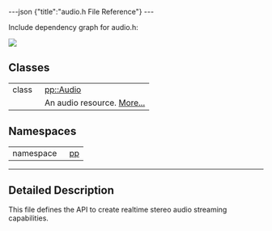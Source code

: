 ---json {"title":"audio.h File Reference"} ---

Include dependency graph for audio.h:

![](/docs/native-client/pepper_beta/cpp/audio_8h__incl.png)

Classes
-------

<table><tbody><tr class="odd"><td style="text-align: right;">class  </td><td><a href="/docs/native-client/pepper_beta/cpp/classpp_1_1_audio/" class="el">pp::Audio</a></td></tr><tr class="even"><td style="text-align: right;"> </td><td>An audio resource. <a href="/docs/native-client/pepper_beta/cpp/classpp_1_1_audio#details">More...</a><br />
</td></tr></tbody></table>

Namespaces
----------

<table><tbody><tr class="odd"><td style="text-align: right;">namespace  </td><td><a href="/docs/native-client/pepper_beta/cpp/namespacepp/" class="el">pp</a></td></tr></tbody></table>

------------------------------------------------------------------------

<span id="details" class="anchor" style="margin: 0;"></span>

Detailed Description
--------------------

This file defines the API to create realtime stereo audio streaming capabilities.
